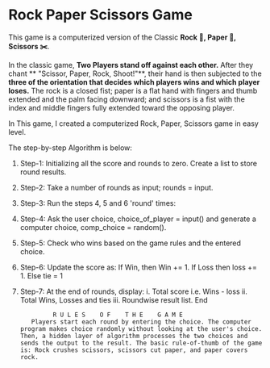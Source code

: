 # Rock Paper Scissors Game


This game is a computerized version of the
Classic **Rock 🥌, Paper 🧻, Scissors ✂️**.

In the classic game, **Two Players stand off against each other.** After they chant ** "Scissor, Paper, Rock, Shoot!"**, their hand is then subjected to the **three of the orientation that decides which players wins and which player loses.**
The rock is a closed fist; paper is a flat hand with fingers and thumb extended and the palm facing downward; and scissors is a fist with the index and middle fingers fully extended toward the opposing player.

In This game, I created a computerized Rock, Paper, Scissors game in easy level.

The step-by-step Algorithm is below:

1. Step-1: Initializing all the score and rounds to zero.     Create a list to store round results.
2. Step-2: Take a number of rounds as input; rounds = input.
3. Step-3: Run the steps 4, 5 and 6 'round' times:
4. Step-4: Ask the user choice, choice_of_player = input() and generate a computer choice, comp_choice = random().
5. Step-5: Check who wins based on the game rules and the entered choice.
6. Step-6: Update the score as: If Win, then Win += 1. If Loss then loss += 1. Else tie = 1
7. Step-7: At the end of rounds, display:
        i. Total score i.e. Wins - loss
        ii. Total Wins, Losses and ties
        iii. Roundwise result list.
End

                R U L E S    O F    T H E    G A M E
          Players start each round by entering the choice. The computer program makes choice randomly without looking at the user's choice. Then, a hidden layer of algorithm processes the two choices and sends the output to the result. The basic rule-of-thumb of the game is: Rock crushes scissors, scissors cut paper, and paper covers rock.
